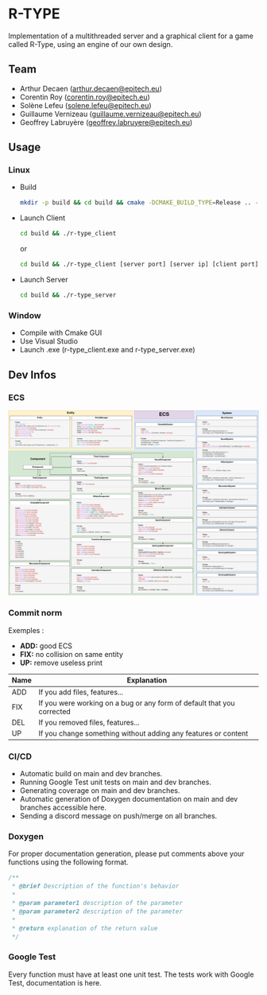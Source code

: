 # R-TYPE

Implementation of a multithreaded server and a graphical client for a game called R-Type, using an engine of our own design.

## Team

* Arthur Decaen (arthur.decaen@epitech.eu)
* Corentin Roy (corentin.roy@epitech.eu)
* Solène Lefeu (solene.lefeu@epitech.eu)
* Guillaume Vernizeau (guillaume.vernizeau@epitech.eu)
* Geoffrey Labruyère (geoffrey.labruyere@epitech.eu)

## Usage

### Linux

* Build

    ```bash
    mkdir -p build && cd build && cmake -DCMAKE_BUILD_TYPE=Release .. -GNinja && ninja && cd ..
    ```

* Launch Client

    ```bash
    cd build && ./r-type_client 
    ```
    or
    ```bash
    cd build && ./r-type_client [server port] [server ip] [client port]
    ```

* Launch Server

    ```bash
    cd build && ./r-type_server
    ```

### Window

* Compile with Cmake GUI
* Use Visual Studio
* Launch .exe (r-type_client.exe and r-type_server.exe)

## Dev Infos

### ECS

![ECS](docs/ECS.png)

### Commit norm

Exemples :

* **ADD:** good ECS
* **FIX:** no collision on same entity
* **UP:** remove useless print

| Name | Explanation                                                            |
| ---- | ---------------------------------------------------------------------- |
| ADD  | If you add files, features...                                          |
| FIX  | If you were working on a bug or any form of default that you corrected |
| DEL  | If you removed files, features...                                      |
| UP   | If you change something without adding any features or content         |

### CI/CD

* Automatic build on main and dev branches.
* Running Google Test unit tests on main and dev branches.
* Generating coverage on main and dev branches.
* Automatic generation of Doxygen documentation on main and dev branches accessible here.
* Sending a discord message on push/merge on all branches.

### Doxygen

For proper documentation generation, please put comments above your functions using the following format.

```cpp
/**
 * @brief Description of the function's behavior
 * 
 * @param parameter1 description of the parameter
 * @param parameter2 description of the parameter
 * 
 * @return explanation of the return value
 */
```

### Google Test

Every function must have at least one unit test. The tests work with Google Test, documentation is here.
